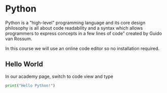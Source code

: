 # Python
Python is a "high-level" programming language and its core design philosophy is all about code readability and a syntax which allows programmers to express concepts in a few lines of code” created by Guido van Rossum.


In this course we will use an online code editor so no installation required.

## Hello World
In our academy page, switch to code view and type
```python
print("Hello Python!")
```
